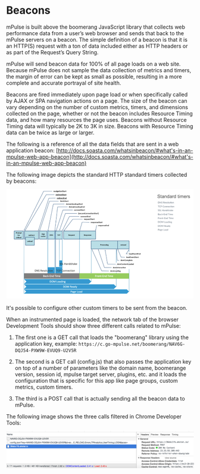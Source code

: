 # Beacons
mPulse is built above the boomerang JavaScript library that collects web performance data from a user’s web browser and sends that back to the mPulse servers on a beacon. The simple definition of a beacon is that it is an HTTP(S) request with a ton of data included either as HTTP headers or as part of the Request’s Query String.

mPulse will send beacon data for 100% of all page loads on a web site.  Because mPulse does not sample the data collection of metrics and timers, the margin of error can be kept as small as possible, resulting in a more complete and accurate portrayal of site health.

Beacons are fired immediately upon page load or when specifically called by AJAX or SPA navigation actions on a page. The size of the beacon can vary depending on the number of custom metrics, timers, and dimensions collected on the page, whether or not the beacon includes Resource Timing data, and how many resources the page uses.  Beacons without Resource Timing data will typically be 2K to 3K in size.  Beacons with Resource Timing data can be twice as large or larger.

The following is a reference of all the data fields that are sent in a web application beacon:
[http://docs.soasta.com/whatsinbeacon/#what's-in-an-mpulse-web-app-beacon](http://docs.soasta.com/whatsinbeacon/#what's-in-an-mpulse-web-app-beacon)

The following image depicts the standard HTTP standard timers collected by beacons:

![Standard Timers](./images/http_standard_timers.png)

It's possible to configure other custom timers to be sent from the beacon.

When an instrumented page is loaded, the network tab of the browser Development Tools should show three different calls related to mPulse:

1. The first one is a GET call that loads the "boomerang" library using the application key, example:
   `https://c.go-mpulse.net/boomerang/NAV6G-DQJ54-PXW9W-EVUQ9-U2V5R`

2. The second is a GET call (config.js) that also passes the application key on top of a number of parameters like the domain name, boomerange version, session id, mpulse target server, plugins, etc. and it loads the configuration that is specific for this app like page groups, custom metrics, custom timers.

3. The third is a POST call that is actually sending all the beacon data to mPulse.

The following image shows the three calls filtered in Chrome Developer Tools:

![Beacons Calls](images/beacons_calls.png)
